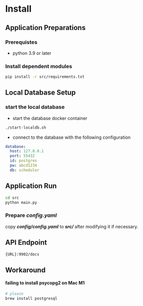 # Install

## Application Preparations

### Prerequistes

- python 3.9 or later


### Install dependent modules

```bash
pip install -r src/requirements.txt
```

## Local Database Setup

### start the local database

- start the database docker container
```bash
./start-localdb.sh
```

- connect to the database with the following configuration
```yaml
database:
  host: 127.0.0.1
  port: 55432
  id: postgres
  pw: abcd1234
  db: scheduler
```

## Application Run

```bash
cd src
python main.py
```

### Prepare ***config.yaml***

copy ***config/config.yaml*** to ***src/*** after modifying it if necessary.

## API Endpoint

```bash
{URL}:9902/docs
```

## Workaround 
#### failing to install psycopg2 on Mac M1

```bash
# please 
brew install postgresql
```


